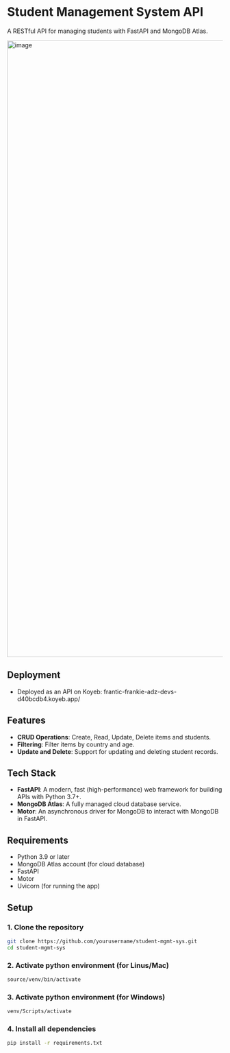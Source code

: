 # Student Management System API

A RESTful API for managing students with FastAPI and MongoDB Atlas.

<img width="1438" alt="image" src="https://github.com/user-attachments/assets/564a093c-455e-45f9-ad83-4883ab7c7885">


## Deployment
- Deployed as an API on Koyeb: frantic-frankie-adz-devs-d40bcdb4.koyeb.app/

## Features

- **CRUD Operations**: Create, Read, Update, Delete items and students.
- **Filtering**: Filter items by country and age.
- **Update and Delete**: Support for updating and deleting student records.

## Tech Stack

- **FastAPI**: A modern, fast (high-performance) web framework for building APIs with Python 3.7+.
- **MongoDB Atlas**: A fully managed cloud database service.
- **Motor**: An asynchronous driver for MongoDB to interact with MongoDB in FastAPI.

## Requirements

- Python 3.9 or later
- MongoDB Atlas account (for cloud database)
- FastAPI
- Motor
- Uvicorn (for running the app)

## Setup

### 1. Clone the repository

```bash
git clone https://github.com/yourusername/student-mgmt-sys.git
cd student-mgmt-sys
```

### 2. Activate python environment (for Linus/Mac)

```bash
source/venv/bin/activate
```

### 3. Activate python environment (for Windows)
```bash
venv/Scripts/activate
```

### 4. Install all dependencies
```bash
pip install -r requirements.txt
```

